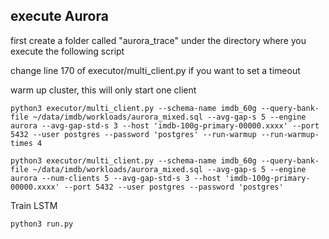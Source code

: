 ## execute Aurora 
first create a folder called "aurora_trace" under the directory where you execute the following script

change line 170 of executor/multi_client.py if you want to set a timeout

warm up cluster, this will only start one client 

```angular2html
python3 executor/multi_client.py --schema-name imdb_60g --query-bank-file ~/data/imdb/workloads/aurora_mixed.sql --avg-gap-s 5 --engine aurora --avg-gap-std-s 3 --host 'imdb-100g-primary-00000.xxxx' --port 5432 --user postgres --password 'postgres' --run-warmup --run-warmup-times 4
```

```angular2html
python3 executor/multi_client.py --schema-name imdb_60g --query-bank-file ~/data/imdb/workloads/aurora_mixed.sql --avg-gap-s 5 --engine aurora --num-clients 5 --avg-gap-std-s 3 --host 'imdb-100g-primary-00000.xxxx' --port 5432 --user postgres --password 'postgres'
```

Train LSTM
```angular2html
python3 run.py 
```

